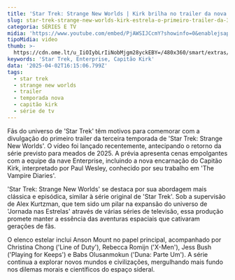 ```yaml
---
title: 'Star Trek: Strange New Worlds | Kirk brilha no trailer da nova temporada'
slug: star-trek-strange-new-worlds-kirk-estrela-o-primeiro-trailer-da-3-temporada
categoria: SÉRIES E TV
midia: 'https://www.youtube.com/embed/PjAWSIJCcmY?showinfo=0&enablejsapi=1'
tipoMidia: video
thumb: >-
  https://cdn.ome.lt/u_IiOIybLrIiNobMjgm28yckEBY=/480x360/smart/extras/conteudos/Captura_de_tela_2025-04-02_120914.png
keywords: 'Star Trek, Enterprise, Capitão Kirk'
data: '2025-04-02T16:15:06.799Z'
tags:
  - star trek
  - strange new worlds
  - trailer
  - temporada nova
  - capitão kirk
  - série de tv
---
```


Fãs do universo de 'Star Trek' têm motivos para comemorar com a divulgação do primeiro trailer da terceira temporada de 'Star Trek: Strange New Worlds'. O vídeo foi lançado recentemente, antecipando o retorno da série previsto para meados de 2025. A prévia apresenta cenas empolgantes com a equipe da nave Enterprise, incluindo a nova encarnação do Capitão Kirk, interpretado por Paul Wesley, conhecido por seu trabalho em 'The Vampire Diaries'.

'Star Trek: Strange New Worlds' se destaca por sua abordagem mais clássica e episódica, similar à série original de 'Star Trek'. Sob a supervisão de Alex Kurtzman, que tem sido um pilar na expansão do universo de 'Jornada nas Estrelas' através de várias séries de televisão, essa produção promete manter a essência das aventuras espaciais que cativaram gerações de fãs.

O elenco estelar inclui Anson Mount no papel principal, acompanhado por Christina Chong ('Line of Duty'), Rebecca Romijn ('X-Men'), Jess Bush ('Playing for Keeps') e Babs Olusanmokun ('Duna: Parte Um'). A série continua a explorar novos mundos e civilizações, mergulhando mais fundo nos dilemas morais e científicos do espaço sideral.

